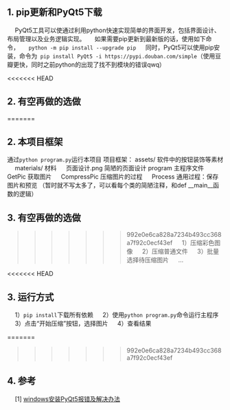 ## 1. pip更新和PyQt5下载
&emsp; PyQt5工具可以使通过利用python快速实现简单的界面开发，包括界面设计、布局管理以及业务逻辑实现。
&emsp; 如果需要pip更新到最新版的话，使用如下命令，
&emsp; `python -m pip install --upgrade pip`
&emsp; 同时，PyQt5可以使用pip安装，命令为` pip install PyQt5 -i https://pypi.douban.com/simple`（使用豆瓣更快，同时之前python的出现了找不到模块的错误qwq）

<<<<<<< HEAD
## 2. 有空再做的选做
=======
## 2. 本项目框架
通过`python program.py`运行本项目
项目框架：
assets/ 软件中的按钮装饰等素材
&emsp; 
materials/ 材料
&emsp; 页面设计.png 简陋的页面设计
program 主程序文件
&emsp; GetPic 获取图片
&emsp; CompressPic 压缩图片的过程
&emsp; Process 通用过程：保存图片和预览
（暂时就不写太多了，可以看每个类的简陋注释，和def __main__函数的逻辑）

## 3. 有空再做的选做
>>>>>>> 992e0e6ca828a7234b493cc368a7f92c0ecf43ef
&emsp; 1）压缩彩色图像
&emsp; 2）压缩普通文件
&emsp; 3）批量选择待压缩图片
&emsp; ...

<<<<<<< HEAD
## 3. 运行方式
&emsp; 1）`pip install`下载所有依赖
&emsp; 2）使用`python program.py`命令运行主程序
&emsp; 3）点击“开始压缩”按钮，选择图片
&emsp; 4）查看结果

=======
>>>>>>> 992e0e6ca828a7234b493cc368a7f92c0ecf43ef
## 4. 参考
&emsp; [1] [windows安装PyQt5报错及解决办法](https://blog.csdn.net/qq_48309851/article/details/124819137)
